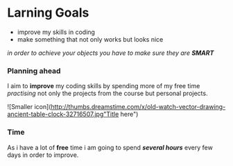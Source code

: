 # Larning Goals 

* improve my skills in coding 
* make something that not only works but looks nice 

*in order to achieve your objects you have to make sure they are **SMART***


### Planning ahead 

I aim to **improve** my coding skills by spending more of my free time *practising* not only the projects from the course but personal projects. 


![Smaller icon](http://thumbs.dreamstime.com/x/old-watch-vector-drawing-ancient-table-clock-32716507.jpg"Title here")
### Time

As i have a lot of **free** time i am going to spend ***several hours*** every few days in order to improve. 
